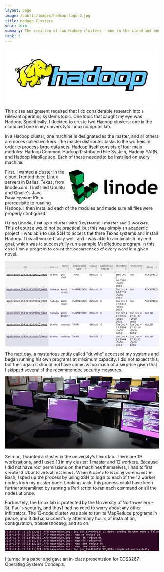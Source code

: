 ```yaml
---
layout: page
image: /public/images/hadoop-logo-2.jpg
title: Hadoop Clusters
year: 2018
summary: The creation of two Hadoop clusters — one in the cloud and one in a Linux lab.
rank: 5
---
```


<img src="/public/images/hadoop-banner.jpg">

This class assignment required that I do considerable research into a relevant operating systems topic. One topic that caught my eye was Hadoop. Specifically, I decided to create two Hadoop clusters: one in the cloud and one in my university's Linux computer lab.

In a Hadoop cluster, one machine is designated as the master, and all others are nodes called workers. The master distributes tasks to the workers in order to process large data sets. Hadoop itself consists of four main modules: Hadoop Common, Hadoop Distributed File System, Hadoop YARN, and Hadoop MapReduce. Each of these needed to be installed on every machine.

<img src="/public/images/hadoop-linode.jpg" width="300" align="right">

First, I wanted a cluster in the cloud. I rented three Linux servers in Dallas, Texas, from linode.com. I installed Ubuntu and Oracle's Java Development Kit, a prerequisite to running Hadoop. I then installed each of the modules and made sure all files were properly configured.

Using Linode, I set up a cluster with 3 systems: 1 master and 2 workers. This of course would not be practical, but this was simply an academic project. I was able to use SSH to access the three Texas systems and install Hadoop. This all worked fairly well, and I was able to accomplish my end goal, which was to successfully run a sample MapReduce program. In this case I ran a program to count the occurrences of every word in a given novel.

<img src="/public/images/hadoop-yarn.jpg">

The next day, a mysterious entity called "dr.who" accessed my systems and began running his own programs at maximum capacity. I did not expect this, but then again it should not have come as too much of a surprise given that I skipped several of the recommended security measures.

<img src="/public/images/hadoop-lab.jpg">

Second, I wanted a cluster in the university’s Linux lab. There are 19 workstations, and I used 13 in my cluster: 1 master and 12 workers. Because I did not have root permissions on the machines themselves, I had to first create 13 Ubuntu virtual machines. When it came to issuing commands in Bash, I sped up the process by using SSH to login to each of the 12 worker nodes from my master node. Looking back, this process could have been further streamlined by running a Perl script to run each command on all the nodes at once.

Fortunately, the Linux lab is protected by the University of Northwestern – St. Paul's security, and thus I had no need to worry about any other infiltrators. The 13-node cluster was able to run its MapReduce programs in peace, and it did so successfully after many hours of installation, configuration, troubleshooting, and so on.

<img src="/public/images/hadoop-bash.jpg">

I turned in a paper and gave an in-class presentation for COS3267 Operating Systems Concepts.